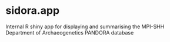 # sidora.app
Internal R shiny app for displaying and summarising the MPI-SHH Department of Archaeogenetics PANDORA database
